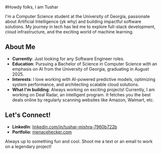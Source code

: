 #Howdy folks, I am Tushar

I'm a Computer Science student at the University of Georgia, passionate about Artificial Intelligence (yk why) and building impactful software solutions. My journey in tech has led me to explore full-stack development, cloud infrastructure, and the exciting world of machine learning.

## About Me

* **Currently**: Just looking for any Software Engineer roles.
* **Education**: Pursuing a Bachelor of Science in Computer Science with an emphasis on AI from the University of Georgia, graduating in August 2025.
* **Interests**: I love working with AI-powered predictive models, optimizing system performance, and architecting scalable cloud solutions.
* **What I'm building**: Always working on exciting projects! Currently, I am working on Deal Radar, an intelligent program. It fetches you the best deals online by regularly scanning websites like Amazon, Walmart, etc. 

## Let's Connect!

* **LinkedIn**: [linkedin.com/in/tushar-mishra-7960b722b](https://www.linkedin.com/in/tushar-mishra-7960b722b)
* **Portfolio**: [menacehecker.com](https://www.menacehecker.com)

Always up to something fun and cool. Shoot me a text or an email to work on a legendary project! 
